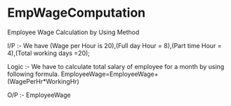 # EmpWageComputation


Employee Wage Calculation by Using Method

I/P :- We have (Wage per Hour is 20),(Full day Hour = 8),(Part time Hour = 4),(Total working days =20); 

Logic :- We have to calculate total salary of employee for a month by using following formula. EmployeeWage=EmployeeWage+(WagePerHr*WorkingHr) 

O/P :- EmployeeWage


